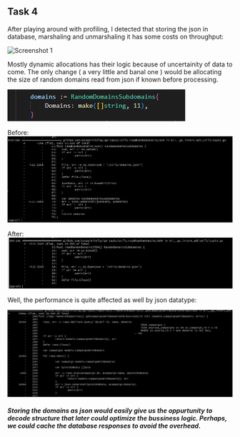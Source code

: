 
## Task 4

After playing around with profiling, I detected that storing the json in database, marshaling and unmarshaling it has some costs on throughput:

![Screenshot 1](photos/jsonops.jpg)  


Mostly dynamic allocations has their logic because of uncertainity of data to come. The only change ( a very little and banal one ) would be allocating the size of random domains read from json if known before processing. 

![Screenshot 1](photos/1mod.jpg)  

Before: 
![Screenshot 1](photos/1.jpg)  

After: 
![Screenshot 1](photos/1after.jpg)  


Well, the performance is quite affected as well by json datatype: 

![Screenshot 1](photos/perf.jpg)   


##### Storing the domains as json would easily give us the oppurtunity to decode structure that later could optimize the bussiness logic. Perhaps, we could cache the database responses to avoid the overhead.










